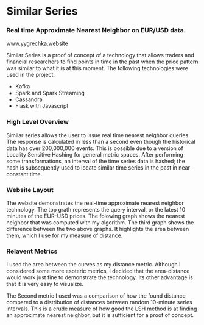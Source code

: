 # Similar Series

### Real time Approximate Nearest Neighbor on EUR/USD data.
www.yygrechka.website

Similar Series is a proof of concept of a technology that allows traders and financial researchers to find points in time in the past when the price pattern was similar to what it is at this moment. The following technologies were used in the project:

* Kafka
* Spark and Spark Streaming
* Cassandra
* Flask with Javascript

### High Level Overview

Similar series allows the user to issue real time nearest neighbor queries. The response is calculated in less than a second even though the historical data has over 200,000,000 events. This is possible due to a version of Locality Sensitive Hashing for general metric spaces. After performing some transformations, an interval of the time series data is hashed; the hash is subsequently used to locate similar time series in the past in near-constant time.

### Website Layout

The website demonstrates the real-time approximate nearest neighbor technology. The top grath represents the query interval, or the latest 10 minutes of the EUR-USD prices. The folowing graph shows the nearest neighbor that was computed with my algorithm. The third graph shows the difference between the two above graphs. It highlights the area between them, which I use for my measure of distance.

### Relavent Metrics

I used the area between the curves as my distance metric. Although I considered some more esoteric metrics, I decided that the area-distance would work just fine to demonstrate the technology. Its other advantage is that it is very easy to visualize. 

The Second metric I used was a comparison of how the found distance compared to a distribution of distances between random 10-minute series intervals. This is a crude measure of how good the LSH method is at finding an approximate nearest neighbor, but it is sufficient for a proof of concept.



